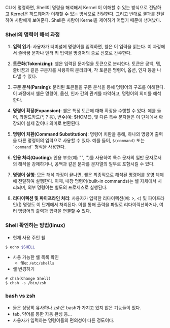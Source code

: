 CLI에 명령하면, Shell이 명령을 해석해서 Kernel 이 이해할 수 있는 방식으로 전달하고 Kernel은 하드웨어가 이해할 수 있는 방식으로 전달한다. 그리고 반대로 결과를 전달하여 사람에게 보여준다. Shell은 사람이 Kernel을 제어하기 어렵기 때문에 생겨났다. 

### Shell의 명력어 해석 과정
1. **입력 읽기**: 사용자가 터미널에 명령어를 입력하면, 쉘은 이 입력을 읽는다. 이 과정에서 줄바꿈 문자나 엔터 키 입력을 명령어의 종료 신호로 간주한다.
    
2. **토큰화(Tokenizing)**: 쉘은 입력된 문자열을 토큰으로 분리한다. 토큰은 공백, 탭, 줄바꿈과 같은 구분자를 사용하여 분리되며, 각 토큰은 명령어, 옵션, 인자 등을 나타낼 수 있다.
    
3. **구문 분석(Parsing)**: 분리된 토큰들을 구문 분석을 통해 명령어의 구조를 이해한다. 이 과정에서 쉘은 명령어, 옵션, 인자 간의 관계를 파악하고, 명령어의 의미를 해석한다.
    
4. **명령어 확장(Expansion)**: 쉘은 특정 토큰에 대해 확장을 수행할 수 있다. 예를 들어, 와일드카드(\*, ? 등), 변수(예: $HOME), 및 다른 특수 문자들은 이 단계에서 확장되어 실제 값이나 의미로 변환된다.
    
5. **명령어 치환(Command Substitution)**: 명령어 치환을 통해, 하나의 명령어 출력을 다른 명령어의 입력으로 사용할 수 있다. 예를 들어, `$(command)` 또는 `` `command` `` 형식을 사용한다.
    
6. **인용 처리(Quoting)**: 인용 부호(예: "", '')를 사용하여 특수 문자의 일반 문자로서의 해석을 강제하거나, 공백과 같은 문자를 문자열의 일부로 포함시킬 수 있다.
    
7. **명령어 실행**: 모든 해석 과정이 끝나면, 쉘은 최종적으로 해석된 명령어를 운영 체제에 전달하여 실행한다. 이때, 내장 명령어(built-in commands)는 쉘 자체에서 처리되며, 외부 명령어는 별도의 프로세스로 실행된다.
    
8. **리다이렉션 및 파이프라인 처리**: 사용자가 입력한 리다이렉션(예: >, <) 및 파이프라인(|) 명령도 이 단계에서 처리된다. 이를 통해 출력을 파일로 리다이렉션하거나, 여러 명령어의 출력과 입력을 연결할 수 있다.


### Shell 확인하는 방법(linux)
- 현재 사용 주인 쉘
```bash
$ echo $SHELL
```
- 사용 가능한 쉘 목록 확인
	- file: `/etc/shells`
- 쉘 변경하기
```shell
# chsh(Change Shell)
$ chsh -s /bin/zsh
```

### bash vs zsh
- 둘은 상당히 유사하나 zsh은 bash가 가지고 있지 않은 기능들이 있다. 
- tab, 약어를 통한 자동 완성 등... 
- 사용자가 입력하는 명령어들의 편의성이 다른 정도이다. 